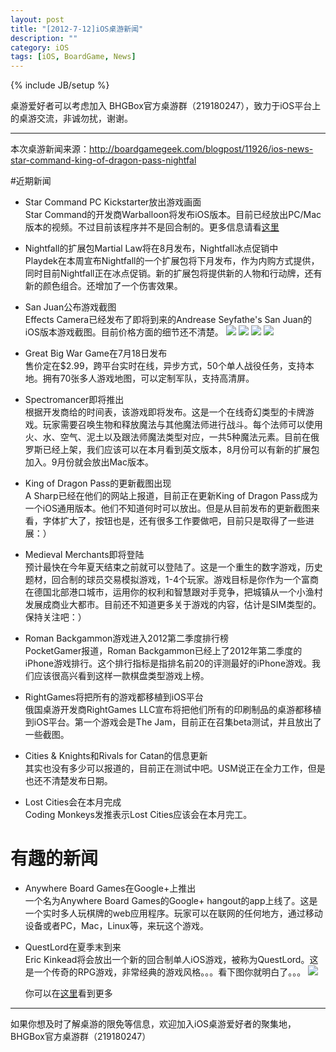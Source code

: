 ```yaml
---
layout: post
title: "[2012-7-12]iOS桌游新闻"
description: ""
category: iOS
tags: [iOS, BoardGame, News]
---
```

{% include JB/setup %}

桌游爱好者可以考虑加入 BHGBox官方桌游群（219180247），致力于iOS平台上的桌游交流，非诚勿扰，谢谢。 

---

本次桌游新闻来源：http://boardgamegeek.com/blogpost/11926/ios-news-star-command-king-of-dragon-pass-nightfal

#近期新闻
* Star Command PC Kickstarter放出游戏画面    
Star Command的开发商Warballoon将发布iOS版本。目前已经放出PC/Mac版本的视频。不过目前该程序并不是回合制的。更多信息请看[这里](http://www.kickstarter.com/projects/starcommand/star-command-kickstart-part-2-the-pc-mac-space-adv)

* Nightfall的扩展包Martial Law将在8月发布，Nightfall冰点促销中    
Playdek在本周宣布Nightfall的一个扩展包将下月发布，作为内购方式提供，同时目前Nightfall正在冰点促销。新的扩展包将提供新的人物和行动牌，还有新的颜色组合。还增加了一个伤害效果。

* San Juan公布游戏截图    
Effects Camera已经发布了即将到来的Andrease Seyfathe's San Juan的iOS版本游戏截图。目前价格方面的细节还不清楚。
![](http://cf.geekdo-images.com/images/pic1364647_md.jpg)
![](http://cf.geekdo-images.com/images/pic1364648_md.jpg)
![](http://cf.geekdo-images.com/images/pic1364649_md.jpg)
![](http://cf.geekdo-images.com/images/pic1364649_md.jpg)

* Great Big War Game在7月18日发布  
售价定在$2.99，跨平台实时在线，异步方式，50个单人战役任务，支持本地。拥有70张多人游戏地图，可以定制军队，支持高清屏。

* Spectromancer即将推出    
根据开发商给的时间表，该游戏即将发布。这是一个在线奇幻类型的卡牌游戏。玩家需要召唤生物和释放魔法与其他魔法师进行战斗。每个法师可以使用火、水、空气、泥土以及跟法师魔法类型对应，一共5种魔法元素。目前在俄罗斯已经上架，我们应该可以在本月看到英文版本，8月份可以有新的扩展包加入。9月份就会放出Mac版本。

* King of Dragon Pass的更新截图出现  
A Sharp已经在他们的网站上报道，目前正在更新King of Dragon Pass成为一个iOS通用版本。他们不知道何时可以放出。但是从目前发布的更新截图来看，字体扩大了，按钮也是，还有很多工作要做吧，目前只是取得了一些进展：）

* Medieval Merchants即将登陆  
预计最快在今年夏天结束之前就可以登陆了。这是一个重生的数字游戏，历史题材，回合制的球员交易模拟游戏，1-4个玩家。游戏目标是你作为一个富商在德国北部港口城市，运用你的权利和智慧跟对手竞争，把城镇从一个小渔村发展成商业大都市。目前还不知道更多关于游戏的内容，估计是SIM类型的。保持关注吧：）

* Roman Backgammon游戏进入2012第二季度排行榜  
PocketGamer报道，Roman Backgammon已经上了2012年第二季度的iPhone游戏排行。这个排行指标是指排名前20的评测最好的iPhone游戏。我们应该很高兴看到这样一款棋盘类型游戏上榜。

* RightGames将把所有的游戏都移植到iOS平台  
俄国桌游开发商RightGames LLC宣布将把他们所有的印刷制品的桌游都移植到iOS平台。第一个游戏会是The Jam，目前正在召集beta测试，并且放出了一些截图。

* Cities & Knights和Rivals for Catan的信息更新  
其实也没有多少可以报道的，目前正在测试中吧。USM说正在全力工作，但是也还不清楚发布日期。

*  Lost Cities会在本月完成  
Coding Monkeys发推表示Lost Cities应该会在本月完工。

# 有趣的新闻
* Anywhere Board Games在Google+上推出  
一个名为Anywhere Board Games的Google+ hangout的app上线了。这是一个实时多人玩棋牌的web应用程序。玩家可以在联网的任何地方，通过移动设备或者PC，Mac，Linux等，来玩这个游戏。

* QuestLord在夏季末到来  
Eric Kinkead将会放出一个新的回合制单人iOS游戏，被称为QuestLord。这是一个传奇的RPG游戏，非常经典的游戏风格。。。看下图你就明白了。。。
![](http://cf.geekdo-images.com/images/pic1365255.png)

  你可以在[这里](http://www.questlord.com/)看到更多


---
如果你想及时了解桌游的限免等信息，欢迎加入iOS桌游爱好者的聚集地，BHGBox官方桌游群（219180247）
